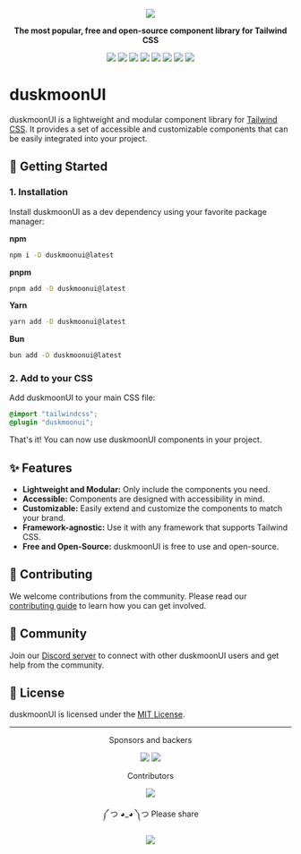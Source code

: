 <div align="center">

[![][logo-url]][docs-url]

**The most popular, free and open-source component library for Tailwind CSS**

[![][version]](https://www.npmjs.com/package/duskmoonui)
[![][commit]](https://github.com/duskmoon-dev/duskmoon-ui)
[![][license]](https://github.com/duskmoon-dev/duskmoon-ui/blob/master/LICENSE)
[![][stars]](https://github.com/duskmoon-dev/duskmoon-ui)
[![][installs]](https://www.npmjs.com/package/duskmoonui)
[![][jsdelivr]](https://cdn.jsdelivr.net/npm/duskmoonui@5)
[![][discord]](https://duskmoonui.com/discord/)
[![][opencollectivebadge]](https://opencollective.com/duskmoonui)

</div>

# duskmoonUI

duskmoonUI is a lightweight and modular component library for [Tailwind CSS](https://tailwindcss.com/). It provides a set of accessible and customizable components that can be easily integrated into your project.

## 🚀 Getting Started

### 1. Installation

Install duskmoonUI as a dev dependency using your favorite package manager:

**npm**
```bash
npm i -D duskmoonui@latest
```

**pnpm**
```bash
pnpm add -D duskmoonui@latest
```

**Yarn**
```bash
yarn add -D duskmoonui@latest
```

**Bun**
```bash
bun add -D duskmoonui@latest
```

### 2. Add to your CSS

Add duskmoonUI to your main CSS file:
```css
@import "tailwindcss";
@plugin "duskmoonui";
```

That's it! You can now use duskmoonUI components in your project.

## ✨ Features

*   **Lightweight and Modular:** Only include the components you need.
*   **Accessible:** Components are designed with accessibility in mind.
*   **Customizable:** Easily extend and customize the components to match your brand.
*   **Framework-agnostic:** Use it with any framework that supports Tailwind CSS.
*   **Free and Open-Source:** duskmoonUI is free to use and open-source.

## 🤝 Contributing

We welcome contributions from the community. Please read our [contributing guide](.github/CONTRIBUTING.md) to learn how you can get involved.

## 💬 Community

Join our [Discord server](https://duskmoonui.com/discord/) to connect with other duskmoonUI users and get help from the community.

## 📄 License

duskmoonUI is licensed under the [MIT License](LICENSE).

---

<div align="center">

Sponsors and backers

[![][backers_org]][opencollective]
[![][backers]][opencollective]

Contributors

[![][contributors_img]][contributors]

</div>

<div align="center">

༼ つ ◕_◕ ༽つ Please share

[![][tweet]](https://twitter.com/intent/tweet?text=duskmoonUI%20%0D%0AComponents%20for%20Tailwind%20CSS%20%0D%0Ahttps://github.com/duskmoon-dev/duskmoon-ui)

</div>

[version]: https://badgen.net/github/tag/duskmoon-dev/duskmoon-ui?label=Version&color=1AD1A5
[commit]: https://badgen.net/github/last-commit/duskmoon-dev/duskmoon-ui?label=Last%20commit&color=1AD1A5
[license]: https://badgen.net/github/license/duskmoon-dev/duskmoon-ui?label=License&color=1AD1A5
[stars]: https://badgen.net/github/stars/duskmoon-dev/duskmoon-ui?label=GitHub%20stars&color=1AD1A5
[installs]: https://badgen.net/npm/dt/duskmoonui?label=NPM%20installs&color=1AD1A5
[jsdelivr]: https://badgen.net/jsdelivr/hits/npm/duskmoonui?color=1AD1A5
[discord]: https://badgen.net/discord/members/S6TZxycVHs?label=Discord&color=1AD1A5
[opencollectivebadge]: https://badgen.net/opencollective/backers/duskmoonui?label=Open%20Collective&color=1AD1A5
[tweet]: https://img.shields.io/twitter/url?label=Share&url=https%3A%2F%2Fgithub.com%2Fduskmoon-dev%2Fduskmoon-ui
[docs-url]: https://duskmoonui.com/
[logo-url]: https://img.daisyui.com/images/duskmoonui/duskmoonui-logo-192.png
[opencollective]: https://opencollective.com/duskmoonui
[sponsors]: https://opencollective.com/duskmoonui/tiers/premium-sponsor.svg?button=false&avatarHeight=60
[backers]: https://opencollective.com/duskmoonui/backers.svg?button=false&width=978&avatarHeight=36
[backers_org]: https://opencollective.com/duskmoonui/organizations.svg?button=false&avatarHeight=36
[contribute]: https://github.com/duskmoon-dev/duskmoon-ui/blob/master/.github/CONTRIBUTING.md
[contributors_img]: https://opencollective.com/duskmoonui/contributors.svg?width=1060&button=false&avatarHeight=40
[contributors]: https://github.com/duskmoon-dev/duskmoon-ui/graphs/contributors

